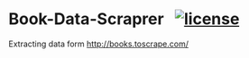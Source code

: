 # Book-Data-Scraprer &nbsp;&nbsp;[![license](https://img.shields.io/github/license/ajaymache/travis-ci-with-github.svg)](https://opensource.org/licenses/MIT)
Extracting data form http://books.toscrape.com/ 
